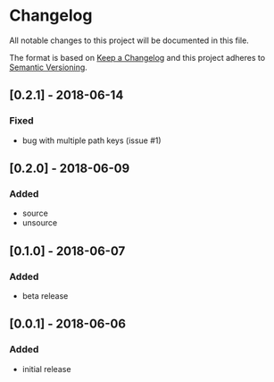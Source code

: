 # Changelog

All notable changes to this project will be documented in this file.

The format is based on [Keep a Changelog](http://keepachangelog.com/en/1.0.0/)
and this project adheres to [Semantic Versioning](http://semver.org/spec/v2.0.0.html).

## [0.2.1] - 2018-06-14
### Fixed
* bug with multiple path keys (issue #1)

## [0.2.0] - 2018-06-09
### Added
* source
* unsource

## [0.1.0] - 2018-06-07
### Added
* beta release

## [0.0.1] - 2018-06-06
### Added
* initial release
